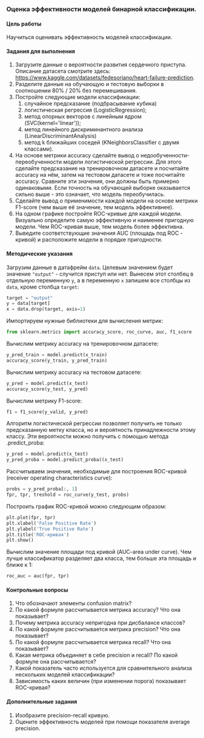 ### Оценка эффективности моделей бинарной классификации.

#### Цель работы

Научиться оценивать эффективность моделей классификации.

#### Задания для выполнения

1) Загрузите данные о вероятности развития сердечного приступа. 
Описание датасета смотрите здесь: https://www.kaggle.com/datasets/fedesoriano/heart-failure-prediction.
2) Разделите данные на обучающую и тестовую выборки в соотношении 80% / 20% без перемешивания.
3) Постройте следующие модели классификации:
    1. случайное предсказание (подбрасывание кубика)
    2. логистическая регрессия (LogisticRegression);
    3. метод опорных векторов с линейным ядром (SVC(kernel='linear'));
    4. метод линейного дискриминантного анализа (LinearDiscriminantAnalysis)
    5. метод k ближайших соседей (KNeighborsClassifier с двумя классами).
4) На основе метрики  accuracy  сделайте вывод о недообученности-переобученности модели логистической регрессии. Для этого сделайте предсказание на тренировочном датасете и посчитайте accuracy на нём, затем на тестовом датасете и тоже посчитайте accuracy. Сравните эти значения, они должны быть примерно одинаковыми. Если точность на обучающей выборке оказывается сильно выше - это означает, что модель переобучилась.
5) Сделайте вывод о применимости каждой модели на основе метрики  F1-score (чем выше её значение, тем модель эффективнее).
6) На одном графике постройте ROC-кривые для каждой модели. Визуально определите самую эффективную и наименее пригодную модели. Чем ROC-кривая выше, тем модель более эффективна.
7) Выведите соответствующие значения AUC (площадь под ROC - кривой) и расположите модели в порядке пригодности.


#### Методические указания

Загрузим данные в датафрейм `data`.
Целевым значением будет значение `"output"` - случится приступ или нет. Вынесем этот столбец в отдельную переменную `y`, а в переменную `x` запишем все столбцы из `data`, кроме столбца `target`:

```py
target = "output"
y = data[target]
x = data.drop(target, axis=1)
```

Импортируем нужные библиотеки для вычисления метрик:
```py
from sklearn.metrics import accuracy_score, roc_curve, auc, f1_score

```
Вычислим метрику accuracy на тренировочном датасете:
```py
y_pred_train = model.predict(x_train)
accuracy_score(y_train, y_pred_train)
```

Вычислим метрику accuracy на тестовом датасете:
```py
y_pred = model.predict(x_test)
accuracy_score(y_test, y_pred)
```

Вычислим метрику F1-score:
```py
f1 = f1_score(y_valid, y_pred)
```

Алгоритм логистической регрессии позволяет получить не только предсказанную метку класса, но и вероятность принадлежности этому классу. Эти вероятности можно получить с помощью метода .predict_proba:

```py
y_pred = model.predict(x_test)
y_pred_proba = model.predict_proba((x_test)
```

Рассчитываем значения, необходимые для построения ROC-кривой (receiver operating characteristics curve):

```py
probs = y_pred_proba[:, 1]
fpr, tpr, treshold = roc_curve(y_test, probs)
```

Построить график ROC-кривой можно следующим образом:

```py
plt.plot(fpr, tpr)
plt.xlabel('False Positive Rate')
plt.ylabel('True Positive Rate')
plt.title('ROC-кривая')
plt.show()
```
Вычислим значение площади под кривой (AUC-area under curve). Чем лучше классификатор разделяет два класса, тем больше эта площадь и ближе к 1:

```py
roc_auc = auc(fpr, tpr)
```

#### Контрольные вопросы

1. Что обозначают элементы confusion matrix?
2. По какой формуле рассчитывается метрика accuracy? Что она показывает?
3. Почему метрика accuracy непригодна при дисбалансе классов?
4. По какой формуле рассчитывается метрика precision? Что она показывает?
5. По какой формуле рассчитывается метрика recall? Что она показывает?
6. Какая метрика объединяет в себе precision и recall? По какой формуле она рассчитывается?
7. Какой показатель часто используется для сравнительного анализа нескольких моделей классификации?
8. Зависимость каких величин (при изменении порога) показывает ROC-кривая?

#### Дополнительные задания

1. Изобразите precision-recall кривую.
2. Оцените эффективность моделей при помощи показателя average precision. 
